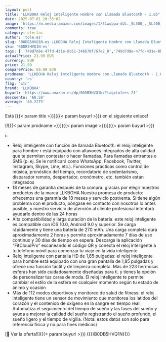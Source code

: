 ```yaml
---
layout: post
title: 'LLKBOHA Reloj Inteligente Hombre con Llamada Bluetooth - 1.85" Smartwatch con Podómetro Ritmo Cardíaco Sueño SpO2 Monitor 112+ Modos Deportivos Relojes Hombres para iOS Android'
date: 2025-07-01 20:33:02
image: 'https://m.media-amazon.com/images/I/51wqbpa-dUL._SL500_._SL400_.jpg'
comments: true
category: ofertas
author: 'tole.es'
slug: 'B0DB5HVQ1N-es LLKBOHA Reloj Inteligente Hombre con Llamada Bluetooth -...'
sku: 'B0DB5HVQ1N-es'
tags: [ '749d7d8e-47fd-431e-8b51-348b70f767e2_0','749d7d8e-47fd-431e-8b51-348b70f767e2_101','Arborist Merchandising Root','Electrónica','Los favoritos de nuestros clientes: Electrónica','Self Service','Smartwatches','Special Features Stores','Tecnología para vestir','android','llkboha','🇪🇸', ]
actualPrice: 21.99 EUR
currency: EUR
price: 21.99
comparePrice: 69.99 EUR
prodname: 'LLKBOHA Reloj Inteligente Hombre con Llamada Bluetooth - 1.85" Smartwatch con Podómetro Ritmo Cardíaco Sueño SpO2 Monitor 112+ Modos Deportivos Relojes Hombres para iOS Android'
country: 'es'
flag: '🇪🇸'
brand: 'LLKBOHA'
buyurl: 'https://www.amazon.es/dp/B0DB5HVQ1N/?tag=tolees-21'
descuento: '68.58'
average: '40.2275'
---
```


Está [{{< param title >}}]({{< param buyurl >}}) en el siguiente enlace!

[![{{< param prodname >}}]({{< param image >}})]({{< param buyurl >}})

ℹ️:

- Reloj inteligente con función de llamada Bluetooth: el reloj inteligente para hombre r está equipado con altavoces integrados de alta calidad que te permiten contestar o hacer llamadas. Para llamadas entrantes o SMS (p. ej. Se le notificará como WhatsApp, Facebook, Twitter, Instagram, Skype, Line, etc.). Funciones prácticas como control de música, pronóstico del tiempo, recordatorio de sedentarismo, disparador remoto, despertador, cronómetro, etc. también están integrados
- 18 meses de garantía después de la compra: gracias por elegir nuestros productos de la marca LLKBOHA Nuestra promesa de producto: ofrecemos una garantía de 18 meses y servicio postventa. Si tiene algún problema con el producto, póngase en contacto con nosotros lo antes posible, y nuestro servicio de atención al cliente profesional intentará ayudarlo dentro de las 24 horas
- Alta compatibilidad y larga duración de la batería: este reloj inteligente es compatible con iOS 10.0, Android 9.0 y superior. Se carga rápidamente y tiene una batería de 270 mAh. Una carga completa dura aproximadamente 2 horas y permite aproximadamente 7 días de uso continuo y 30 días de tiempo en espera. Descarga la aplicación “FitCloudPro” escaneando el código QR y conecta el reloj inteligente a tu teléfono móvil para comenzar tu viaje en la vida inteligente
- Reloj inteligente con pantalla HD de 1,85 pulgadas: el reloj inteligente para hombre está equipado con una gran pantalla de 1,85 pulgadas y ofrece una función táctil y de limpieza completa. Más de 223 hermosas esferas han sido cuidadosamente diseñadas para ti, y tienes la opción de personalizar tus caras de moda. El reloj inteligente te permite cambiar el estilo de la esfera en cualquier momento según tu estado de ánimo y ocasión
- Más de 112 modos deportivos y monitoreo de salud de fitness: el reloj inteligente tiene un sensor de movimiento que monitorea los latidos del corazón y el contenido de oxígeno en la sangre en tiempo real. Automatiza el seguimiento del tiempo de sueño y las fases del sueño y ayuda a mejorar la calidad del sueño registrando el sueño profundo, el sueño ligero y el tiempo de vigilia. (Nota: estos datos son solo para referencia física y no para fines médicos)

[🛒 Ver la oferta!!]({{< param buyurl >}})
{{<world>}}B0DB5HVQ1N{{</world>}}

